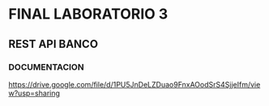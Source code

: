 # FINAL LABORATORIO 3
## REST API BANCO

### DOCUMENTACION
https://drive.google.com/file/d/1PU5JnDeLZDuao9FnxAOodSrS4SjjeIfm/view?usp=sharing